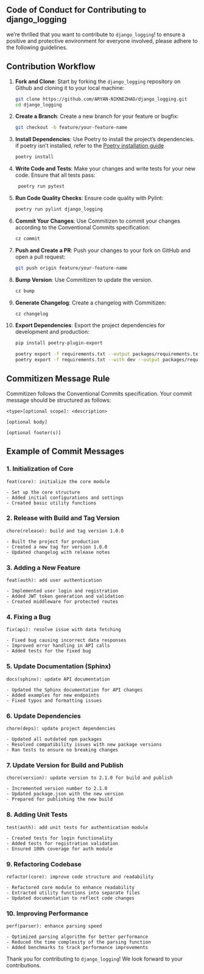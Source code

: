 ## Code of Conduct for Contributing to django_logging

we’re thrilled that you want to contribute to `django_logging`! to ensure a positive and protective environment for everyone involved, please adhere to the following guidelines.

## Contribution Workflow

1. **Fork and Clone**: Start by forking the `django_logging` repository on Github and cloning it to your local machine:
    ```bash
    git clone https://github.com/ARYAN-NIKNEZHAD/django_logging.git
    cd django_logging
    ```

2. **Create a Branch**: Create a new branch for your feature or bugfix:
    ```bash
    git checkout -b feature/your-feature-name
    ```

3. **Install Dependencies**: Use Poetry to install the project’s dependencies. if poetry isn’t installed, refer to the [Poetry installation guide](https://python-poetry.org/docs/#installation)
    ```bash
    poetry install
    ```

4. **Write Code and Tests**: Make your changes and write tests for your new code. Ensure that all tests pass:
   ```bash
    poetry run pytest
    ```
5. **Run Code Quality Checks**: Ensure code quality with Pylint:
    ```bash
    poetry run pylint django_logging
    ```

6. **Commit Your Changes**: Use Commitizen to commit your changes according to the Conventional Commits specification:
    ```bash
    cz commit
    ```

7. **Push and Create a PR**: Push your changes to your fork on GitHub and open a pull request:
    ```bash
    git push origin feature/your-feature-name
    ```

8. **Bump Version**: Use Commitizen to update the version.
    ```bash
    cz bump
    ```

9. **Generate Changelog**: Create a changelog with Commitizen:
    ```bash
    cz changelog
    ```

10. **Export Dependencies**: Export the project dependencies for development and production:
    ```bash
    pip install poetry-plugin-export

    poetry export -f requirements.txt --output packages/requirements.txt --without-hashes
    poetry export -f requirements.txt --with dev --output packages/requirements-dev.txt --without-hashes
    ```

## Commitizen Message Rule

Commitizen follows the Conventional Commits specification. Your commit message should be structured as follows:

```
<type>[optional scope]: <description>

[optional body]

[optional footer(s)]
```

## Example of Commit Messages

### 1. Initialization of Core
```
feat(core): initialize the core module

- Set up the core structure
- Added initial configurations and settings
- Created basic utility functions
```

### 2. Release with Build and Tag Version
```
chore(release): build and tag version 1.0.0

- Built the project for production
- Created a new tag for version 1.0.0
- Updated changelog with release notes
```

### 3. Adding a New Feature
```
feat(auth): add user authentication

- Implemented user login and registration
- Added JWT token generation and validation
- Created middleware for protected routes
```

### 4. Fixing a Bug
```
fix(api): resolve issue with data fetching

- Fixed bug causing incorrect data responses
- Improved error handling in API calls
- Added tests for the fixed bug
```

### 5. Update Documentation (Sphinx)
```
docs(sphinx): update API documentation

- Updated the Sphinx documentation for API changes
- Added examples for new endpoints
- Fixed typos and formatting issues
```

### 6. Update Dependencies
```
chore(deps): update project dependencies

- Updated all outdated npm packages
- Resolved compatibility issues with new package versions
- Ran tests to ensure no breaking changes
```

### 7. Update Version for Build and Publish
```
chore(version): update version to 2.1.0 for build and publish

- Incremented version number to 2.1.0
- Updated package.json with the new version
- Prepared for publishing the new build
```

### 8. Adding Unit Tests
```
test(auth): add unit tests for authentication module

- Created tests for login functionality
- Added tests for registration validation
- Ensured 100% coverage for auth module
```

### 9. Refactoring Codebase
```
refactor(core): improve code structure and readability

- Refactored core module to enhance readability
- Extracted utility functions into separate files
- Updated documentation to reflect code changes
```

### 10. Improving Performance
```
perf(parser): enhance parsing speed

- Optimized parsing algorithm for better performance
- Reduced the time complexity of the parsing function
- Added benchmarks to track performance improvements
```

Thank you for contributing to `django_logging`! We look forward to your contributions.
